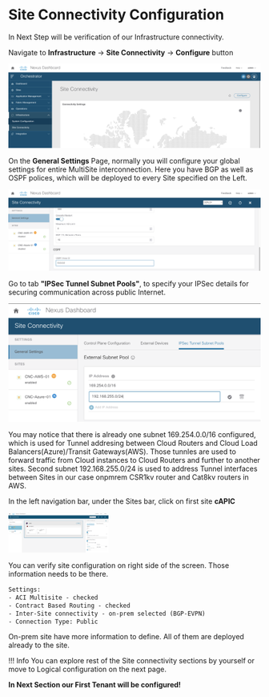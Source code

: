 # Site Connectivity Configuration 

In Next Step will be verification of our Infrastructure connectivity.

Navigate to **Infrastructure** -> **Site Connectivity** -> **Configure** button

<img src="https://raw.githubusercontent.com/marcinduma/LABDCN-2542/master/images/image33.png" width = 800>

On the **General Settings** Page, normally you will configure your global settings for entire MultiSite interconnection. Here you have BGP as well as OSPF polices, which will be deployed to every Site specified on the Left.

<img src="https://raw.githubusercontent.com/marcinduma/LABDCN-2542/master/images/image34.png" width = 800>

Go to tab **"IPSec Tunnel Subnet Pools"**, to specify your IPSec details for securing communication across public Internet.

<img src="https://raw.githubusercontent.com/marcinduma/LABDCN-2542/master/images/image40.png" width = 800>

You may notice that there is already one subnet 169.254.0.0/16 configured, which is used for Tunnel addresing between Cloud Routers and Cloud Load Balancers(Azure)/Transit Gateways(AWS). Those tunnles are used to forward traffic from Cloud instances to Cloud Routers and further to another sites.
Second subnet 192.168.255.0/24 is used to address Tunnel interfaces between Sites in our case onpmrem CSR1kv router and Cat8kv routers in AWS.

In the left navigation bar, under the Sites bar, click on first site **cAPIC**

<img src="https://raw.githubusercontent.com/marcinduma/LABDCN-2542/master/images/image35.png" width = 200>

You can verify site configuration on right side of the screen. Those information needs to be there.
    
    Settings:
    - ACI Multisite - checked 
    - Contract Based Routing - checked
	- Inter-Site connectivity - on-prem selected (BGP-EVPN)
	- Connection Type: Public

On-prem site have more information to define. All of them are deployed already to the site.

!!! Info
	You can explore rest of the Site connectivity sections by yourself or move to Logical configuration on the next page.

**In Next Section our First Tenant will be configured!**
